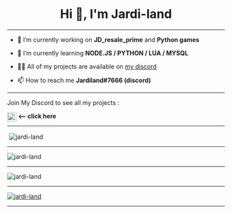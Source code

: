 <h1 align="center">Hi 👋, I'm Jardi-land</h1>

---

- 🔭 I’m currently working on **JD_resale_prime** and **Python games** 

- 🌱 I’m currently learning **NODE.JS / PYTHON / LUA / MYSQL**

- 👨‍💻 All of my projects are available on [my discord](https://discord.gg/yRuxFXwrBk)

- 📫 How to reach me **Jardiland#7666 (discord)**

---

Join My Discord to see all my projects :

[<img align="left" alt="My discord" width="22px" src="https://clipartcraft.com/images/discord-logo-transparent-overlay-1.png" />][discord] **<-- click here**

---

<p>&nbsp;<img align="center" src="https://github-readme-stats.vercel.app/api?username=Jardi-land&count_private=true&show_icons=true?theme=buefy&locale=en" alt="jardi-land" /></p>

---

<p><img align="center" src="https://github-readme-streak-stats.herokuapp.com/?user=jardi-land&theme=default&locale=en" alt="jardi-land" /></p>

---

<p><img align="center" src="https://github-readme-stats.vercel.app/api/top-langs/?username=Jardi-land&layout=compact&count_private=true&locale=fr" alt="jardi-land" /></p>

---

<p align="left"> <a href="https://github.com/ryo-ma/github-profile-trophy"><img src="https://github-profile-trophy.vercel.app/?username=jardi-land&title=Commit&title=Repositories" alt="jardi-land" /></a> </p>

---

[discord]: https://discord.gg/yRuxFXwrBk
